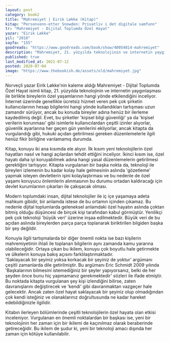 ```yaml
---
layout: post  
category: book2  
title: "Mahremiyet | Eirik Løkke (Kitap)"  
kitap: "Personvenn-etter Snowden: Privatliv i det digitale samfunn"
tr: "Mahremiyet - Dijital Toplumda Özel Hayat"  
yazar: "Eirik Løkke"  
yil: "2018"  
sayfa: "155"  
goodreads: "https://www.goodreads.com/book/show/40054814-mahremiyet"
description: "Mahremiyet, 21. yüzyılda teknolojinin ve internetin yaygınlaşması ile birlikte bireylerin özel yaşamlarının hangi yönde etkilendiğini inceliyor."
published: true
last_modified_at: 2021-07-12
posted: 2020-07-04
image: "https://www.thebookish.de/assets/old/mahremiyet.jpg"
---
```


Norveçli yazar Eirik Løkke'nin kaleme aldığı Mahremiyet - Dijital Toplumda Özel Hayat isimli kitap, 21. yüzyılda teknolojinin ve internetin yaygınlaşması ile birlikte bireylerin özel yaşamlarının hangi yönde etkilendiğini inceliyor. İnternet üzerinde genellikle ücretsiz hizmet veren pek çok şirketin kullanıcılarının hesap bilgilerini hangi yönde kullandıkları tartışması uzun zamandır sürüyor, ancak bu konuda bireyler adına henüz bir ilerleme kaydedilmiş değil. Evet, bu şirketler 'kişisel bilgi güvenliği' ya da 'kişisel verilerin korunması' gibi isimlerle kullanıcılardan çeşitli izinler alıyorlar, güvenlik ayarlarına her geçen gün yenilerini ekliyorlar, ancak kitapta da vurgulandığı gibi, hukuki açıdan getirilmesi gereken düzenlemelerle ilgili henüz fikir birliğine varılamamış durumda.  
  
Kitap, konuyu iki ana kısımda ele alıyor. İlk kısım yeni teknolojilerin özel hayatları nasıl ve hangi açılardan tehdit ettiğini inceliyor. İkinci kısım ise, özel hayatı daha iyi koruyabilmek adına hangi yasal düzenlemelerin getirilmesi gerektiğini tartışıyor. Kitapta vurgulanan bir başka nokta da, teknoloji ile bireyleri izlemenin bu kadar kolay hale gelmesinin aslında 'gözetleme' yapmak isteyen devletlerin işini kolaylaştırması ve bu nedenle de özel yaşamı koruyucu önlemlerin alınmasının bu durumu ortadan kaldıracağı için devlet kurumlarının çıkarları ile çakışacak olması.  
  
Modern toplumdaki insan, dijital teknolojiler ile iç içe yaşamaya adeta mahkum gibidir, bir anlamda istese de bu ortamın içinden çıkamaz. Bu nedenle dijital toplumlarda geleneksel anlamdaki özel hayatın aslında çoktan bitmiş olduğu düşüncesi de birçok kişi tarafından kabul görmüştür. Yenilikçi pek çok teknoloji 'büyük veri' üzerine inşaa edilmektedir. Büyük veri de bu açıdan aslında bireylerden parça parça toplanarak biriktirilen bilgiden başka bir şey değildir.  
  
Konuyla ilgili tartışmalarda bir diğer önemli nokta ise bazı kişilerin mahremiyetinin ihlali ile toplanan bilgilerin aynı zamanda kamu yararına olabileceğidir. Ortaya çıkan bu ikilem, konuyu çok boyutlu hale getirmekte ve ülkelerin konuya bakış açısını farklılaştırmaktadır.  
'Saklayacak bir şeyiniz yoksa korkacak bir şeyiniz de yoktur' argümanı çeşitli zamanlarda dile getirilmiştir. Bu argümanı Eric Schmidt 2009 yılında 'Başkalarının bilmesini istemediğiniz bir şeyler yapıyorsanız, belki de her şeyden önce bunu hiç yapmamanız gerekmektedir' sözleri ile ifade etmiştir. Bu noktada kitapta vurgulanan şey kişi izlendiğini bilirse, zaten davranışlarını değiştirecek ve 'kendi' gibi davranmaktan vazgeçer hale gelecektir. Ancak zaten özel hayat saklayacak bir şeyiniz olup olmadığından çok kendi isteğiniz ve olanaklarınız doğrultusunda ne kadar hareket edebildiğinizle ilgilidir.  
  
Kitabın ilerleyen bölümlerinde çeşitli teknolojilerin özel hayata olan etkisi inceleniyor. Vurgulanan en önemli noktalardan bir başkası ise, yeni bir teknolojinin her zaman için bir ikilemi de kaçınılmaz olarak beraberinde getireceğidir. Bu ikilem de şudur ki, yeni bir teknoloji amacı dışında her zaman için kötüye kullanılabilir.  
  
